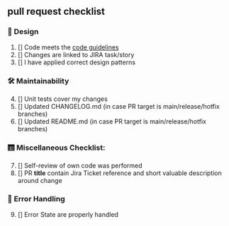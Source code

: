 ## pull request checklist
### :art: Design
1. [] Code meets the [code guidelines]()
2. [] Changes are linked to JIRA task/story
3. [] I have applied correct design patterns

### :hammer_and_wrench: Maintainability

4. [] Unit tests cover my changes
5. [] Updated CHANGELOG.md (in case PR target is main/release/hotfix branches)
6. [] Updated README.md (in case PR target is main/release/hotfix branches)

### :elevator: Miscellaneous Checklist:

7. [] Self-review of own code was performed
8. [] PR **title** contain Jira Ticket reference and short valuable description around change

### :rotating_light: Error Handling

9. [] Error State are properly handled
